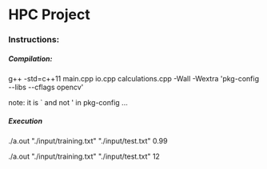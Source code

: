 # HPC Project


### Instructions:


##### Compilation:

g++ -std=c++11 main.cpp io.cpp calculations.cpp -Wall -Wextra  'pkg-config --libs --cflags opencv'

note: it is ` and not ' in pkg-config ...

##### Execution

./a.out "./input/training.txt" "./input/test.txt" 0.99

./a.out "./input/training.txt" "./input/test.txt" 12
